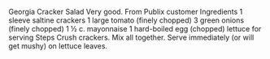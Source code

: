 Georgia Cracker Salad
Very good. From Publix customer
Ingredients
1 sleeve saltine crackers
1 large tomato (finely chopped)
3 green onions (finely chopped)
1 ½ c. mayonnaise
1 hard-boiled egg (chopped)
lettuce for serving
Steps
Crush crackers. Mix all together.
Serve immediately (or will get mushy) on lettuce leaves.

